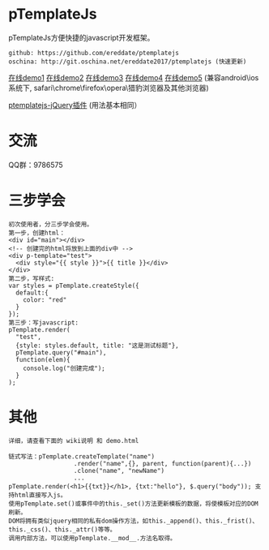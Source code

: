 # pTemplateJs
pTemplateJs方便快捷的javascript开发框架。

```
github: https://github.com/ereddate/ptemplatejs 
oschina: http://git.oschina.net/ereddate2017/ptemplatejs (快速更新)
```

[在线demo1](http://img.hexun.com/2016/ereddate/hackernews/html/0.0.1/index.html)
[在线demo2](http://img.hexun.com/2016/ereddate/famousman/html/0.0.1/index.html?type=app)
[在线demo3](http://img.hexun.com/2016/ereddate/stock/html/0.0.1/index.html?type=app)
[在线demo4](http://www.iliulan.com/)
[在线demo5](http://nwapi.hexun.com/topic/)
(兼容android\ios系统下, safari\chrome\firefox\opera\猎豹浏览器及其他浏览器)

[ptemplatejs-jQuery插件](http://git.oschina.net/ereddate2017/jquery-ptemplatejs) (用法基本相同）

# 交流
QQ群：9786575

# 三步学会
```
初次使用者，分三步学会使用。
第一步，创建html：
<div id="main"></div>
<!-- 创建完的html将放到上面的div中 -->
<div p-template="test">
  <div style="{{ style }}">{{ title }}</div>
</div>
第二步，写样式:
var styles = pTemplate.createStyle({
  default:{
    color: "red"
  }
});
第三步：写javascript:
pTemplate.render(
  "test", 
  {style: styles.default, title: "这是测试标题"},
  pTemplate.query("#main"),
  function(elem){
    console.log("创建完成");
  }
);
```
# 其他
```
详细，请查看下面的 wiki说明 和 demo.html

链式写法：pTemplate.createTemplate("name")
                  .render("name",{}, parent, function(parent){...})
                  .clone("name", "newName")
                  ...
pTemplate.render(<h1>{{txt}}</h1>, {txt:"hello"}, $.query("body")); 支持html直接写入js。
使用pTemplate.set()或事件中的this._set()方法更新模板的数据，将使模板对应的DOM刷新。
DOM将拥有类似jquery相同的私有dom操作方法，如this._append()、this._frist()、this._css()、this._attr()等等。
调用内部方法，可以使用pTemplate.__mod__.方法名取得。
```
